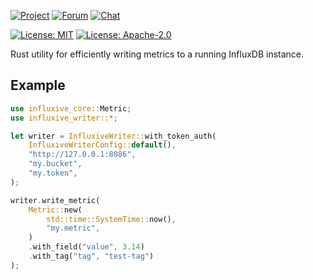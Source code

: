 [![Project](https://img.shields.io/badge/project-holochain-blue)](http://holochain.org/)
[![Forum](https://img.shields.io/badge/chat-forum%2eholochain%2enet-blue)](https://forum.holochain.org)
[![Chat](https://img.shields.io/badge/chat-chat%2eholochain%2enet-blue)](https://chat.holochain.org)

[![License: MIT](https://img.shields.io/badge/License-MIT-blue)](https://opensource.org/licenses/MIT)
[![License: Apache-2.0](https://img.shields.io/badge/License-Apache%202.0-blue)](https://www.apache.org/licenses/LICENSE-2.0)

<!-- cargo-rdme start -->

Rust utility for efficiently writing metrics to a running InfluxDB instance.

## Example

```rust
use influxive_core::Metric;
use influxive_writer::*;

let writer = InfluxiveWriter::with_token_auth(
    InfluxiveWriterConfig::default(),
    "http://127.0.0.1:8086",
    "my.bucket",
    "my.token",
);

writer.write_metric(
    Metric::new(
        std::time::SystemTime::now(),
        "my.metric",
    )
    .with_field("value", 3.14)
    .with_tag("tag", "test-tag")
);
```

<!-- cargo-rdme end -->

